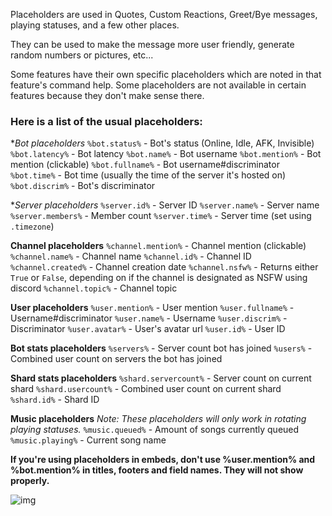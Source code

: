 Placeholders are used in Quotes, Custom Reactions, Greet/Bye messages, playing statuses, and a few other places.  

They can be used to make the message more user friendly, generate random numbers or pictures, etc...  

Some features have their own specific placeholders which are noted in that feature's command help. Some placeholders are not available in certain features because they don't make sense there.

### Here is a list of the usual placeholders:  
**Bot placeholders*
`%bot.status%` - Bot's status (Online, Idle, AFK, Invisible)
`%bot.latency%` - Bot latency
`%bot.name%` - Bot username
`%bot.mention%` - Bot mention (clickable)
`%bot.fullname%` - Bot username#discriminator
`%bot.time%` - Bot time (usually the time of the server it's hosted on)
`%bot.discrim%` - Bot's discriminator

**Server placeholders*
`%server.id%` - Server ID
`%server.name%` - Server name
`%server.members%` - Member count
`%server.time%` -  Server time (set using `.timezone`)

**Channel placeholders**
`%channel.mention%` - Channel mention (clickable)
`%channel.name%` - Channel name
`%channel.id%` - Channel ID
`%channel.created%` - Channel creation date
`%channel.nsfw%` - Returns either `True` or `False`, depending on if the channel is designated as NSFW using discord
`%channel.topic%` - Channel topic

**User placeholders**
`%user.mention%` - User mention
`%user.fullname%` - Username#discriminator
`%user.name%` - Username
`%user.discrim%` - Discriminator
`%user.avatar%` - User's avatar url
`%user.id%` - User ID

**Bot stats placeholders**
`%servers%` - Server count bot has joined
`%users%` - Combined user count on servers the bot has joined

**Shard stats placeholders**
`%shard.servercount%` - Server count on current shard
`%shard.usercount%` - Combined user count on current shard
`%shard.id%` - Shard ID

**Music placeholders**
*Note: These placeholders will only work in rotating playing statuses.*
`%music.queued%` - Amount of songs currently queued
`%music.playing%` - Current song name


**If you're using placeholders in embeds, don't use %user.mention% and %bot.mention% in titles, footers and field names. They will not show properly.**

![img](https://i.imgur.com/PIY9UOa.png)
